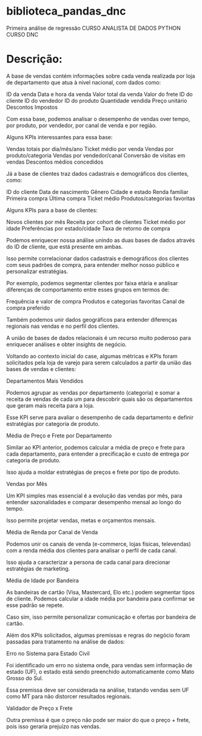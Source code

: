 # biblioteca_pandas_dnc
Primeira análise de regressão CURSO ANALISTA DE DADOS PYTHON CURSO DNC

# Descrição:

A base de vendas contém informações sobre cada venda realizada por loja de departamento
que atua à nivel nacional, com dados como:


ID da venda
Data e hora da venda
Valor total da venda
Valor do frete
ID do cliente
ID do vendedor
ID do produto
Quantidade vendida
Preço unitário
Descontos
Impostos

Com essa base, podemos analisar o desempenho de vendas over tempo, por produto, por vendedor, por canal de venda e por região.

Alguns KPIs interessantes para essa base:


Vendas totais por dia/mês/ano
Ticket médio por venda
Vendas por produto/categoria
Vendas por vendedor/canal
Conversão de visitas em vendas
Descontos médios concedidos


Já a base de clientes traz dados cadastrais e demográficos dos clientes, como:


ID do cliente
Data de nascimento
Gênero
Cidade e estado
Renda familiar
Primeira compra
Última compra
Ticket médio
Produtos/categorias favoritas

Alguns KPIs para a base de clientes:


Novos clientes por mês
Receita por cohort de clientes
Ticket médio por idade
Preferências por estado/cidade
Taxa de retorno de compra


Podemos enriquecer nossa análise unindo as duas bases de dados através do ID de cliente, que está presente em ambas.

Isso permite correlacionar dados cadastrais e demográficos dos clientes com seus padrões de compra, para entender melhor nosso público e personalizar estratégias.

Por exemplo, podemos segmentar clientes por faixa etária e analisar diferenças de comportamento entre esses grupos em termos de:


Frequência e valor de compra
Produtos e categorias favoritas
Canal de compra preferido

Também podemos unir dados geográficos para entender diferenças regionais nas vendas e no perfil dos clientes.

A união de bases de dados relacionais é um recurso muito poderoso para enriquecer análises e obter insights de negócio.


Voltando ao contexto inicial do case, algumas métricas e KPIs foram solicitados pela loja de varejo para serem calculados ​​a partir da união das bases de vendas e clientes:

Departamentos Mais Vendidos

Podemos agrupar as vendas por departamento (categoria) e somar a receita de vendas de cada um para descobrir quais são os departamentos que geram mais receita para a loja.

Esse KPI serve para avaliar o desempenho de cada departamento e definir estratégias por categoria de produto.

Média de Preço e Frete por Departamento

Similar ao KPI anterior, podemos calcular a média de preço e frete para cada departamento, para entender a precificação e custo de entrega por categoria de produto.

Isso ajuda a moldar estratégias de preços e frete por tipo de produto.

Vendas por Mês

Um KPI simples mas essencial é a evolução das vendas por mês, para entender sazonalidades e comparar desempenho mensal ao longo do tempo.

Isso permite projetar vendas, metas e orçamentos mensais.

Média de Renda por Canal de Venda

Podemos unir os canais de venda (e-commerce, lojas físicas, televendas) com a renda média dos clientes para analisar o perfil de cada canal.

Isso ajuda a caracterizar a persona de cada canal para direcionar estratégias de marketing.

Média de Idade por Bandeira

As bandeiras de cartão (Visa, Mastercard, Elo etc.) podem segmentar tipos de cliente. Podemos calcular a idade média por bandeira para confirmar se esse padrão se repete.

Caso sim, isso permite personalizar comunicação e ofertas por bandeira de cartão.


Além dos KPIs solicitados, algumas premissas e regras do negócio foram passadas para tratamento na análise de dados:

Erro no Sistema para Estado Civil

Foi identificado um erro no sistema onde, para vendas sem informação de estado (UF), o estado está sendo preenchido automaticamente como Mato Grosso do Sul.

Essa premissa deve ser considerada na análise, tratando vendas sem UF como MT para não distorcer resultados regionais.

Validador de Preço x Frete

Outra premissa é que o preço não pode ser maior do que o preço + frete, pois isso geraria prejuízo nas vendas.

